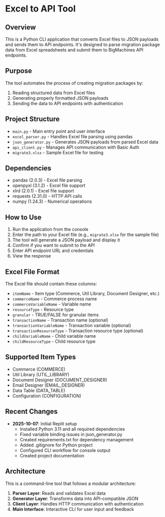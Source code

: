 # Excel to API Tool

## Overview
This is a Python CLI application that converts Excel files to JSON payloads and sends them to API endpoints. It's designed to parse migration package data from Excel spreadsheets and submit them to BigMachines API endpoints.

## Purpose
The tool automates the process of creating migration packages by:
1. Reading structured data from Excel files
2. Generating properly formatted JSON payloads
3. Sending the data to API endpoints with authentication

## Project Structure
- `main.py` - Main entry point and user interface
- `excel_parser.py` - Handles Excel file parsing using pandas
- `json_generator.py` - Generates JSON payloads from parsed Excel data
- `api_client.py` - Manages API communication with Basic Auth
- `migrate3.xlsx` - Sample Excel file for testing

## Dependencies
- pandas (2.0.3) - Excel file parsing
- openpyxl (3.1.2) - Excel file support
- xlrd (2.0.1) - Excel file support
- requests (2.31.0) - HTTP API calls
- numpy (1.24.3) - Numerical operations

## How to Use
1. Run the application from the console
2. Enter the path to your Excel file (e.g., `migrate3.xlsx` for the sample file)
3. The tool will generate a JSON payload and display it
4. Confirm if you want to submit to the API
5. Enter API endpoint URL and credentials
6. View the response

## Excel File Format
The Excel file should contain these columns:
- `itemName` - Item type (Commerce, Util Library, Document Designer, etc.)
- `commerceName` - Commerce process name
- `commerceVariableName` - Variable name
- `resourceType` - Resource type
- `granular` - TRUE/FALSE for granular items
- `transactionName` - Transaction name (optional)
- `transactionVariableName` - Transaction variable (optional)
- `transactionResourceType` - Transaction resource type (optional)
- `childVariableName` - Child variable name
- `childResourceType` - Child resource type

## Supported Item Types
- Commerce (COMMERCE)
- Util Library (UTIL_LIBRARY)
- Document Designer (DOCUMENT_DESIGNER)
- Email Designer (EMAIL_DESIGNER)
- Data Table (DATA_TABLE)
- Configuration (CONFIGURATION)

## Recent Changes
- **2025-10-07**: Initial Replit setup
  - Installed Python 3.11 and all required dependencies
  - Fixed variable binding issues in json_generator.py
  - Created requirements.txt for dependency management
  - Added .gitignore for Python project
  - Configured CLI workflow for console output
  - Created project documentation

## Architecture
This is a command-line tool that follows a modular architecture:
1. **Parser Layer**: Reads and validates Excel data
2. **Generator Layer**: Transforms data into API-compatible JSON
3. **Client Layer**: Handles HTTP communication with authentication
4. **Main Interface**: Interactive CLI for user input and feedback
